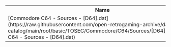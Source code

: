 <table>
<tr><th>Name</th><th>Size</th></tr>
<tr><td>[Commodore C64 - Sources - [D64].dat](https://raw.githubusercontent.com/open-retrogaming-archive/dat-catalog/main/root/basic/TOSEC/Commodore/C64/Sources/[D64]/Commodore C64 - Sources - [D64].dat)</td><td>22729</td></tr>
</table>
